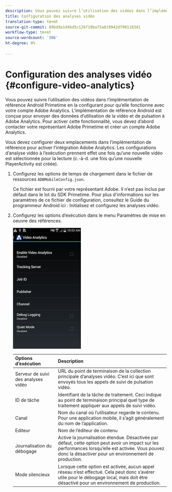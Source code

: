 ```yaml
---
description: Vous pouvez suivre l’utilisation des vidéos dans l’implémentation de référence Android Primetime en la configurant pour qu’elle fonctionne avec votre compte Adobe Analytics.
title: Configuration des analyses vidéo
translation-type: tm+mt
source-git-commit: 89bdda1d4bd5c126f19ba75a819942df901183d1
workflow-type: tm+mt
source-wordcount: '306'
ht-degree: 0%

---
```



# Configuration des analyses vidéo {#configure-video-analytics}

Vous pouvez suivre l’utilisation des vidéos dans l’implémentation de référence Android Primetime en la configurant pour qu’elle fonctionne avec votre compte Adobe Analytics. L’implémentation de référence Android est conçue pour envoyer des données d’utilisation de la vidéo et de pulsation à Adobe Analytics. Pour activer cette fonctionnalité, vous devez d’abord contacter votre représentant Adobe Primetime et créer un compte Adobe Analytics.

Vous devez configurer deux emplacements dans l’implémentation de référence pour activer l’intégration Adobe Analytics. Les configurations d’analyse vidéo à l’exécution prennent effet une fois qu’une nouvelle vidéo est sélectionnée pour la lecture (c.-à-d. une fois qu’une nouvelle PlayerActivity est créée).

1. Configurez les options de temps de chargement dans le fichier de ressources `ADBMobileConfig.json`.

   Ce fichier est fourni par votre représentant Adobe. Il n’est pas inclus par défaut dans le lot du SDK Primetime. Pour plus d&#39;informations sur les paramètres de ce fichier de configuration, consultez le Guide du programmeur Android ici : Initialisez et configurez les analyses vidéo.
1. Configurez les options d’exécution dans le menu Paramètres de mise en oeuvre des références.

   ![](assets/img_psdk_ref_impl_va-settings-menu.png)

   | Options d’exécution | Description |
   |---|---|
   | Serveur de suivi des analyses vidéo | URL du point de terminaison de la collection principale d’analyses vidéo. C’est ici que sont envoyés tous les appels de suivi de pulsation vidéo. |
   | ID de tâche | Identifiant de la tâche de traitement. Ceci indique au point de terminaison principal quel type de traitement appliquer aux appels de suivi vidéo. |
   | Canal | Nom du canal où l’utilisateur regarde le contenu. Pour une application mobile, il s’agit généralement du nom de l’application. |
   | Editeur | Nom de l’éditeur de contenu |
   | Journalisation du débogage | Active la journalisation étendue. Désactivée par défaut, cette option peut avoir un impact sur les performances lorsqu’elle est activée. Vous pouvez donc la désactiver pour un environnement de production. |
   | Mode silencieux | Lorsque cette option est activée, aucun appel réseau n’est effectué. Cela peut donc s’avérer utile pour le débogage local, mais doit être désactivé pour un environnement de production. |